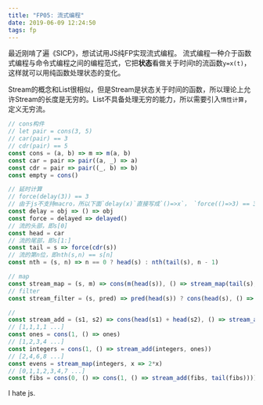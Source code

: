 ```yaml
---
title: "FP05: 流式编程"
date: 2019-06-09 12:24:50
tags: fp
---
```


最近刚啃了遍《SICP》，想试试用JS纯FP实现流式编程。
流式编程一种介于函数式编程与命令式编程之间的编程范式，它把**状态**看做关于时间t的流函数`y=x(t)`，这样就可以用纯函数处理状态的变化。

Stream的概念和List很相似，但是Stream是状态关于时间的函数，所以理论上允许Stream的长度是无穷的。List不具备处理无穷的能力，所以需要引入`惰性计算`，定义无穷流。

```js
// cons构件
// let pair = cons(3, 5)
// car(pair) == 3
// cdr(pair) == 5
const cons = (a, b) => m => m(a, b)
const car = pair => pair((a, _) => a)
const cdr = pair => pair((_, b) => b)
const empty = cons()

// 延时计算
// force(delay(3)) == 3
// 由于js不支持macro，所以下面`delay(x)`直接写成`()=>x`， `force(()=>3) == 3`
const delay = obj => () => obj
const force = delayed => delayed()
// 流的头部，即s[0]
const head = car
// 流的尾部，即s[1:]
const tail = s => force(cdr(s))
// 流的第n位，即nth(s,n) == s[n]
const nth = (s, n) => n == 0 ? head(s) : nth(tail(s), n - 1)

// map
const stream_map = (s, m) => cons(m(head(s)), () => stream_map(tail(s), m))
// filter
const stream_filter = (s, pred) => pred(head(s)) ? cons(head(s), () => stream_filter(tail(s), pred)) : stream_filter(tail(s), pred)

// 
const stream_add = (s1, s2) => cons(head(s1) + head(s2), () => stream_add(tail(s1), tail(s2)))
// [1,1,1,1 ...]
const ones = cons(1, () => ones)
// [1,2,3,4 ...]
const integers = cons(1, () => stream_add(integers, ones))
// [2,4,6,8 ...]
const evens = stream_map(integers, x => 2*x)
// [0,1,1,2,3,4,7 ...]
const fibs = cons(0, () => cons(1, () => stream_add(fibs, tail(fibs))))
```
I hate js.


